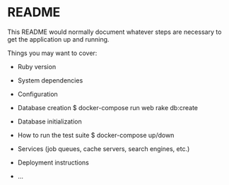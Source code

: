 # README

This README would normally document whatever steps are necessary to get the
application up and running.

Things you may want to cover:

* Ruby version

* System dependencies

* Configuration

* Database creation
	$ docker-compose run web rake db:create

* Database initialization

* How to run the test suite
	$ docker-compose up/down

* Services (job queues, cache servers, search engines, etc.)

* Deployment instructions

* ...
